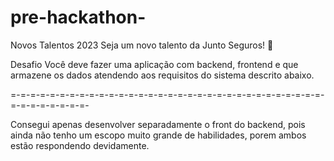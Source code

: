 # pre-hackathon-

Novos Talentos 2023
Seja um novo talento da Junto Seguros! 💜

Desafio
Você deve fazer uma aplicação com backend, frontend e que armazene os dados atendendo aos requisitos do sistema descrito abaixo.

=-=-=-=-=-=-=-=-=-=-=-=-=-=-=-=-=-=-=-=-=-=-=-=-=-=-=-=-=-=-=-=-=-=-=-=-=-=-=-=-

Consegui apenas desenvolver separadamente o front do backend, pois ainda não tenho um escopo muito grande de habilidades, porem ambos estão respondendo devidamente. 
